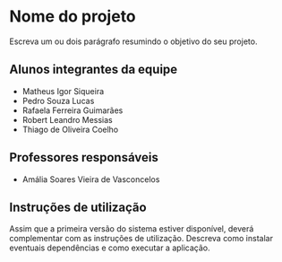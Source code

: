 # Nome do projeto
Escreva um ou dois  parágrafo resumindo o objetivo do seu projeto.

## Alunos integrantes da equipe

* Matheus Igor Siqueira
* Pedro Souza Lucas
* Rafaela Ferreira Guimarães
* Robert Leandro Messias
* Thiago de Oliveira Coelho

## Professores responsáveis

* Amália Soares Vieira de Vasconcelos


## Instruções de utilização

Assim que a primeira versão do sistema estiver disponível, deverá complementar com as instruções de utilização. Descreva como instalar eventuais dependências e como executar a aplicação.

